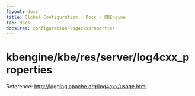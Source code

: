 ```yaml
---
layout: docs
title: Global Configuration · Docs · KBEngine
tab: docs
docsitem: configuration-log4cxxproperties
---
```


kbengine/kbe/res/server/log4cxx_properties
===================

Reference: http://logging.apache.org/log4cxx/usage.html